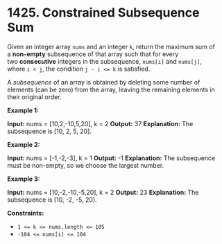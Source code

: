 # 1425. Constrained Subsequence Sum
Given an integer array `nums` and an integer `k`, return the maximum sum of a **non-empty** subsequence of that array such that for every two **consecutive** integers in the subsequence, `nums[i]` and `nums[j]`, where `i < j`, the condition `j - i <= k` is satisfied.

A _subsequence_ of an array is obtained by deleting some number of elements (can be zero) from the array, leaving the remaining elements in their original order.

**Example 1:**

**Input:** nums = [10,2,-10,5,20], k = 2
**Output:** 37
**Explanation:** The subsequence is [10, 2, 5, 20].

**Example 2:**

**Input:** nums = [-1,-2,-3], k = 1
**Output:** -1
**Explanation:** The subsequence must be non-empty, so we choose the largest number.

**Example 3:**

**Input:** nums = [10,-2,-10,-5,20], k = 2
**Output:** 23
**Explanation:** The subsequence is [10, -2, -5, 20].

**Constraints:**

- `1 <= k <= nums.length <= 105`
- `-104 <= nums[i] <= 104`